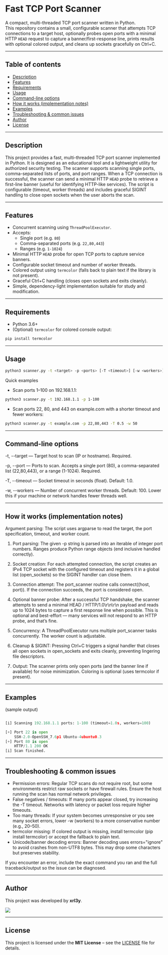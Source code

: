 # Fast TCP Port Scanner

A compact, multi-threaded TCP port scanner written in Python.  
This repository contains a small, configurable scanner that attempts TCP connections to a target host, optionally probes open ports with a minimal HTTP `HEAD` request to capture a banner/first-response line, prints results with optional colored output, and cleans up sockets gracefully on Ctrl+C.

---

## Table of contents
- [Description](#description)  
- [Features](#features)  
- [Requirements](#requirements)  
- [Usage](#usage)  
- [Command-line options](#command-line-options)  
- [How it works (implementation notes)](#how-it-works-implementation-notes)  
- [Examples](#examples)  
- [Troubleshooting & common issues](#troubleshooting--common-issues)
- [Author](#author)
- [License](#license)   

---

## Description
This project provides a fast, multi-threaded TCP port scanner implemented in Python. It is designed as an educational tool and a lightweight utility for authorized security testing. The scanner supports scanning single ports, comma-separated lists of ports, and port ranges. When a TCP connection is successful, the scanner can send a minimal HTTP `HEAD` probe to retrieve a first-line banner (useful for identifying HTTP-like services). The script is configurable (timeout, worker threads) and includes graceful SIGINT handling to close open sockets when the user aborts the scan.

---

## Features
- Concurrent scanning using `ThreadPoolExecutor`.
- Accepts:
  - Single port (e.g. `80`)
  - Comma-separated ports (e.g. `22,80,443`)
  - Ranges (e.g. `1-1024`)
- Minimal HTTP `HEAD` probe for open TCP ports to capture service banners.
- Configurable socket timeout and number of worker threads.
- Colored output using `termcolor` (falls back to plain text if the library is not present).
- Graceful Ctrl+C handling (closes open sockets and exits cleanly).
- Simple, dependency-light implementation suitable for study and modification.

---

## Requirements
- Python 3.6+
- (Optional) `termcolor` for colored console output:
  
```bash
pip install termcolor
```

---

## Usage

```bash
python3 scanner.py -t <target> -p <ports> [-T <timeout>] [-w <workers>]
```

Quick examples

- Scan ports 1–100 on 192.168.1.1:

```bash
python3 scanner.py -t 192.168.1.1 -p 1-100
```

- Scan ports 22, 80, and 443 on example.com with a shorter timeout and fewer workers:

```bash
python3 scanner.py -t example.com -p 22,80,443 -T 0.5 -w 50
```

---

## Command-line options

-t, --target — Target host to scan (IP or hostname). Required.

-p, --port — Ports to scan. Accepts a single port (80), a comma-separated list (22,80,443), or a range (1-1024). Required.

-T, --timeout — Socket timeout in seconds (float). Default: 1.0.

-w, --workers — Number of concurrent worker threads. Default: 100. Lower this if your machine or network handles fewer threads well.

---

## How it works (implementation notes)

Argument parsing: The script uses argparse to read the target, the port specification, timeout, and worker count.

1. Port parsing: The given -p string is parsed into an iterable of integer port numbers. Ranges produce Python range objects (end inclusive handled correctly).

2. Socket creation: For each attempted connection, the script creates an IPv4 TCP socket with the configured timeout and registers it in a global list (open_sockets) so the SIGINT handler can close them.

3. Connection attempt: The port_scanner routine calls connect((host, port)). If the connection succeeds, the port is considered open.

4. Optional banner probe: After a successful TCP handshake, the scanner attempts to send a minimal HEAD / HTTP/1.0\r\n\r\n payload and reads up to 1024 bytes to capture a first response line when possible. This is optional and best-effort — many services will not respond to an HTTP probe, and that’s fine.

5. Concurrency: A ThreadPoolExecutor runs multiple port_scanner tasks concurrently. The worker count is adjustable.

6. Cleanup & SIGINT: Pressing Ctrl+C triggers a signal handler that closes all open sockets in open_sockets and exits cleanly, preventing lingering file descriptors.

7. Output: The scanner prints only open ports (and the banner line if available) for noise minimization. Coloring is optional (uses termcolor if present).

---

## Examples 

(sample output)

```python

[i] Scanning 192.168.1.1 ports: 1-100 (timeout=1.0s, workers=100)

[+] Port 22 is open
    SSH-2.0-OpenSSH_7.6p1 Ubuntu-4ubuntu0.3
[+] Port 80 is open
    HTTP/1.1 200 OK
[i] Scan finished.
```

---

## Troubleshooting & common issues

- Permission errors: Regular TCP scans do not require root, but some environments restrict raw sockets or have firewall rules. Ensure the host running the scan has normal network privileges.
- False negatives / timeouts: If many ports appear closed, try increasing the -T timeout. Networks with latency or packet loss require higher timeouts.
- Too many threads: If your system becomes unresponsive or you see many socket errors, lower -w (workers) to a more conservative number (e.g., 20–50).
- termcolor missing: If colored output is missing, install termcolor (pip install termcolor) or accept the fallback to plain text.
- Unicode/banner decoding errors: Banner decoding uses errors="ignore" to avoid crashes from non-UTF8 bytes. This may drop some characters but preserves stability.

If you encounter an error, include the exact command you ran and the full traceback/output so the issue can be diagnosed.

---

## Author

This project was developed by **xrl3y**.

<img src="https://user-images.githubusercontent.com/73097560/115834477-dbab4500-a447-11eb-908a-139a6edaec5c.gif">

--- 


## License

This project is licensed under the **MIT License** – see the [LICENSE](LICENSE) file for details.

